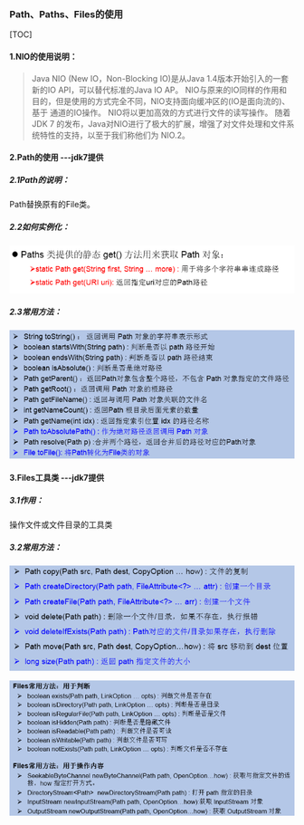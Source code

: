 ### Path、Paths、Files的使用

[TOC]



#### 1.NIO的使用说明：

>Java NIO (New IO，Non-Blocking IO)是从Java 1.4版本开始引入的一套新的IO API，可以替代标准的Java 
>IO AP。
>NIO与原来的IO同样的作用和目的，但是使用的方式完全不同，NIO支持面向缓冲区的(IO是面向流的)、基于
>通道的IO操作。
>NIO将以更加高效的方式进行文件的读写操作。
>随着 JDK 7 的发布，Java对NIO进行了极大的扩展，增强了对文件处理和文件系统特性的支持，以至于我们称他们为 NIO.2。

#### 2.Path的使用 ---jdk7提供

##### 2.1Path的说明：

Path替换原有的File类。

##### 2.2如何实例化：

![实例化Path类](images\实例化Path类.bmp)

##### 2.3常用方法：

![Path常用方法](images\Path常用方法.bmp)

#### 3.Files工具类 ---jdk7提供

##### 3.1作用：

操作文件或文件目录的工具类

##### 3.2常用方法：

![Files常用方法1](images\Files常用方法1.bmp)

![Files常用方法2](images\Files常用方法2.bmp)